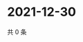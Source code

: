 # 2021-12-30

共 0 条

<!-- BEGIN WEIBO -->
<!-- 最后更新时间 Thu Dec 30 2021 01:22:57 GMT+0800 (China Standard Time) -->

<!-- END WEIBO -->
